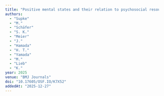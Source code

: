```yaml
---
title: "Positive mental states and their relation to psychosocial resources: protocol of a systematic review focusing on cultural moderators"
authors:
  - "Supke"
  - "M."
  - "Schäfer"
  - "S. K."
  - "Meier"
  - "J."
  - "Hamada"
  - "H. T."
  - "Yamada"
  - "M."
  - "Lieb"
  - "K."
year: 2025
venue: "BMJ Journals"
doi: "10.17605/OSF.IO/K7X52"
addedAt: "2025-12-27"
---
```

